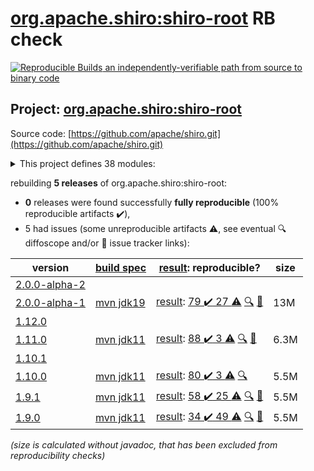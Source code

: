 [org.apache.shiro:shiro-root](https://central.sonatype.com/artifact/org.apache.shiro/shiro-root/2.0.0-alpha-1/versions) RB check
=======

[![Reproducible Builds](https://reproducible-builds.org/images/logos/rb.svg) an independently-verifiable path from source to binary code](https://reproducible-builds.org/)

## Project: [org.apache.shiro:shiro-root](https://central.sonatype.com/artifact/org.apache.shiro/shiro-root/2.0.0-alpha-1/versions)

Source code: [https://github.com/apache/shiro.git](https://github.com/apache/shiro.git)

<details><summary>This project defines 38 modules:</summary>

* [org.apache.shiro.crypto:shiro-crypto-support](https://central.sonatype.com/artifact/org.apache.shiro.crypto/shiro-crypto-support/2.0.0-alpha-1)
* [org.apache.shiro.crypto:shiro-hashes-argon2](https://central.sonatype.com/artifact/org.apache.shiro.crypto/shiro-hashes-argon2/2.0.0-alpha-1)
* [org.apache.shiro.crypto:shiro-hashes-bcrypt](https://central.sonatype.com/artifact/org.apache.shiro.crypto/shiro-hashes-bcrypt/2.0.0-alpha-1)
* [org.apache.shiro.tools:shiro-tools](https://central.sonatype.com/artifact/org.apache.shiro.tools/shiro-tools/2.0.0-alpha-1)
* [org.apache.shiro.tools:shiro-tools-hasher](https://central.sonatype.com/artifact/org.apache.shiro.tools/shiro-tools-hasher/2.0.0-alpha-1)
* [org.apache.shiro:shiro-all](https://central.sonatype.com/artifact/org.apache.shiro/shiro-all/2.0.0-alpha-1)
* [org.apache.shiro:shiro-aspectj](https://central.sonatype.com/artifact/org.apache.shiro/shiro-aspectj/2.0.0-alpha-1)
* [org.apache.shiro:shiro-bom](https://central.sonatype.com/artifact/org.apache.shiro/shiro-bom/2.0.0-alpha-1)
* [org.apache.shiro:shiro-cache](https://central.sonatype.com/artifact/org.apache.shiro/shiro-cache/2.0.0-alpha-1)
* [org.apache.shiro:shiro-cas](https://central.sonatype.com/artifact/org.apache.shiro/shiro-cas/2.0.0-alpha-1)
* [org.apache.shiro:shiro-cdi](https://central.sonatype.com/artifact/org.apache.shiro/shiro-cdi/2.0.0-alpha-1)
* [org.apache.shiro:shiro-config](https://central.sonatype.com/artifact/org.apache.shiro/shiro-config/2.0.0-alpha-1)
* [org.apache.shiro:shiro-config-core](https://central.sonatype.com/artifact/org.apache.shiro/shiro-config-core/2.0.0-alpha-1)
* [org.apache.shiro:shiro-config-ogdl](https://central.sonatype.com/artifact/org.apache.shiro/shiro-config-ogdl/2.0.0-alpha-1)
* [org.apache.shiro:shiro-core](https://central.sonatype.com/artifact/org.apache.shiro/shiro-core/2.0.0-alpha-1)
* [org.apache.shiro:shiro-crypto](https://central.sonatype.com/artifact/org.apache.shiro/shiro-crypto/2.0.0-alpha-1)
* [org.apache.shiro:shiro-crypto-cipher](https://central.sonatype.com/artifact/org.apache.shiro/shiro-crypto-cipher/2.0.0-alpha-1)
* [org.apache.shiro:shiro-crypto-core](https://central.sonatype.com/artifact/org.apache.shiro/shiro-crypto-core/2.0.0-alpha-1)
* [org.apache.shiro:shiro-crypto-hash](https://central.sonatype.com/artifact/org.apache.shiro/shiro-crypto-hash/2.0.0-alpha-1)
* [org.apache.shiro:shiro-ehcache](https://central.sonatype.com/artifact/org.apache.shiro/shiro-ehcache/2.0.0-alpha-1)
* [org.apache.shiro:shiro-event](https://central.sonatype.com/artifact/org.apache.shiro/shiro-event/2.0.0-alpha-1)
* [org.apache.shiro:shiro-features](https://central.sonatype.com/artifact/org.apache.shiro/shiro-features/2.0.0-alpha-1)
* [org.apache.shiro:shiro-guice](https://central.sonatype.com/artifact/org.apache.shiro/shiro-guice/2.0.0-alpha-1)
* [org.apache.shiro:shiro-hazelcast](https://central.sonatype.com/artifact/org.apache.shiro/shiro-hazelcast/2.0.0-alpha-1)
* [org.apache.shiro:shiro-jakarta-ee](https://central.sonatype.com/artifact/org.apache.shiro/shiro-jakarta-ee/2.0.0-alpha-1)
* [org.apache.shiro:shiro-jaxrs](https://central.sonatype.com/artifact/org.apache.shiro/shiro-jaxrs/2.0.0-alpha-1)
* [org.apache.shiro:shiro-jcache](https://central.sonatype.com/artifact/org.apache.shiro/shiro-jcache/2.0.0-alpha-1)
* [org.apache.shiro:shiro-lang](https://central.sonatype.com/artifact/org.apache.shiro/shiro-lang/2.0.0-alpha-1)
* [org.apache.shiro:shiro-quartz](https://central.sonatype.com/artifact/org.apache.shiro/shiro-quartz/2.0.0-alpha-1)
* [org.apache.shiro:shiro-root](https://central.sonatype.com/artifact/org.apache.shiro/shiro-root/2.0.0-alpha-1)
* [org.apache.shiro:shiro-servlet-plugin](https://central.sonatype.com/artifact/org.apache.shiro/shiro-servlet-plugin/2.0.0-alpha-1)
* [org.apache.shiro:shiro-spring](https://central.sonatype.com/artifact/org.apache.shiro/shiro-spring/2.0.0-alpha-1)
* [org.apache.shiro:shiro-spring-boot](https://central.sonatype.com/artifact/org.apache.shiro/shiro-spring-boot/2.0.0-alpha-1)
* [org.apache.shiro:shiro-spring-boot-starter](https://central.sonatype.com/artifact/org.apache.shiro/shiro-spring-boot-starter/2.0.0-alpha-1)
* [org.apache.shiro:shiro-spring-boot-web-starter](https://central.sonatype.com/artifact/org.apache.shiro/shiro-spring-boot-web-starter/2.0.0-alpha-1)
* [org.apache.shiro:shiro-support](https://central.sonatype.com/artifact/org.apache.shiro/shiro-support/2.0.0-alpha-1)
* [org.apache.shiro:shiro-test-coverage](https://central.sonatype.com/artifact/org.apache.shiro/shiro-test-coverage/2.0.0-alpha-1)
* [org.apache.shiro:shiro-web](https://central.sonatype.com/artifact/org.apache.shiro/shiro-web/2.0.0-alpha-1)
</details>

rebuilding **5 releases** of org.apache.shiro:shiro-root:
- **0** releases were found successfully **fully reproducible** (100% reproducible artifacts :heavy_check_mark:),
- 5 had issues (some unreproducible artifacts :warning:, see eventual :mag: diffoscope and/or :memo: issue tracker links):

| version | [build spec](/BUILDSPEC.md) | [result](https://reproducible-builds.org/docs/jvm/): reproducible? | size |
| -- | --------- | ------ | -- |
| [2.0.0-alpha-2](https://central.sonatype.com/artifact/org.apache.shiro/shiro-root/2.0.0-alpha-2/pom) | | | |
| [2.0.0-alpha-1](https://central.sonatype.com/artifact/org.apache.shiro/shiro-root/2.0.0-alpha-1/pom) | [mvn jdk19](shiro-2.0.0-alpha-1.buildspec) | [result](shiro-root-2.0.0-alpha-1.buildinfo): [79 :heavy_check_mark:  27 :warning:](shiro-root-2.0.0-alpha-1.buildcompare) [:mag:](shiro-root-2.0.0-alpha-1.diffoscope) [:memo:](https://github.com/apache/shiro/pull/1013) | 13M |
| [1.12.0](https://central.sonatype.com/artifact/org.apache.shiro/shiro-root/1.12.0/pom) | | | |
| [1.11.0](https://central.sonatype.com/artifact/org.apache.shiro/shiro-root/1.11.0/pom) | [mvn jdk11](shiro-1.11.0.buildspec) | [result](shiro-root-1.11.0.buildinfo): [88 :heavy_check_mark:  3 :warning:](shiro-root-1.11.0.buildcompare) [:mag:](shiro-root-1.11.0.diffoscope) [:memo:](https://github.com/apache/shiro/pull/1013) | 6.3M |
| [1.10.1](https://central.sonatype.com/artifact/org.apache.shiro/shiro-root/1.10.1/pom) | | | |
| [1.10.0](https://central.sonatype.com/artifact/org.apache.shiro/shiro-root/1.10.0/pom) | [mvn jdk11](shiro-1.10.0.buildspec) | [result](shiro-root-1.10.0.buildinfo): [80 :heavy_check_mark:  3 :warning:](shiro-root-1.10.0.buildcompare) [:mag:](shiro-root-1.10.0.diffoscope) | 5.5M |
| [1.9.1](https://central.sonatype.com/artifact/org.apache.shiro/shiro-root/1.9.1/pom) | [mvn jdk11](shiro-1.9.1.buildspec) | [result](shiro-root-1.9.1.buildinfo): [58 :heavy_check_mark:  25 :warning:](shiro-root-1.9.1.buildcompare) [:mag:](shiro-root-1.9.1.diffoscope) [:memo:](https://github.com/apache/shiro/pull/365) | 5.5M |
| [1.9.0](https://central.sonatype.com/artifact/org.apache.shiro/shiro-root/1.9.0/pom) | [mvn jdk11](shiro-1.9.0.buildspec) | [result](shiro-root-1.9.0.buildinfo): [34 :heavy_check_mark:  49 :warning:](shiro-root-1.9.0.buildcompare) [:mag:](shiro-root-1.9.0.diffoscope) [:memo:](https://github.com/apache/shiro/pull/351) | 5.5M |

<i>(size is calculated without javadoc, that has been excluded from reproducibility checks)</i>

